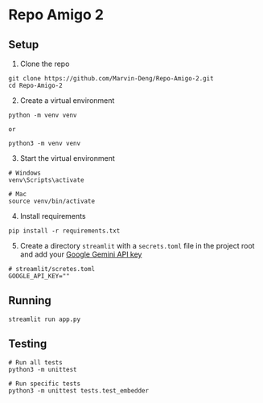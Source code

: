 # Repo Amigo 2

## Setup

1. Clone the repo
```shell
git clone https://github.com/Marvin-Deng/Repo-Amigo-2.git
cd Repo-Amigo-2
```

2. Create a virtual environment
```shell
python -m venv venv

or

python3 -m venv venv
```

3. Start the virtual environment
```shell
# Windows
venv\Scripts\activate

# Mac
source venv/bin/activate
```

4. Install requirements
```shell
pip install -r requirements.txt
```

5. Create a directory `streamlit` with a `secrets.toml` file in the project root and add your [Google Gemini API key](https://aistudio.google.com/app/apikey)
```shell
# streamlit/scretes.toml
GOOGLE_API_KEY=""
```

## Running
```shell
streamlit run app.py
```

## Testing

```shell
# Run all tests
python3 -m unittest

# Run specific tests
python3 -m unittest tests.test_embedder
```